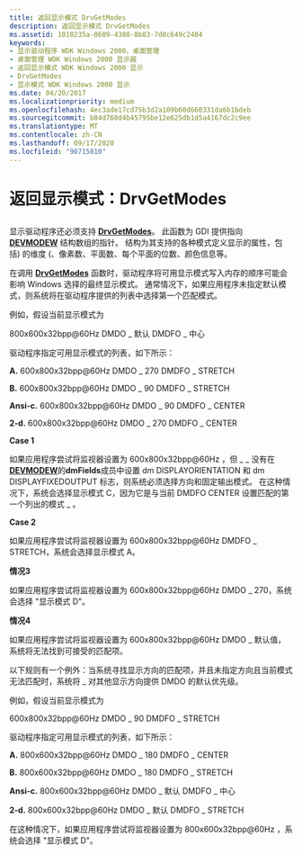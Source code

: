 ```yaml
---
title: 返回显示模式 DrvGetModes
description: 返回显示模式 DrvGetModes
ms.assetid: 1010235a-0609-4380-8b83-7d8c649c2404
keywords:
- 显示驱动程序 WDK Windows 2000，桌面管理
- 桌面管理 WDK Windows 2000 显示器
- 返回显示模式 WDK Windows 2000 显示
- DrvGetModes
- 显示模式 WDK Windows 2000 显示
ms.date: 04/20/2017
ms.localizationpriority: medium
ms.openlocfilehash: 4ec3ade17cd75b3d2a109b60d660331da6b1bdeb
ms.sourcegitcommit: b84d760d4b45795be12e625db1d5a4167dc2c9ee
ms.translationtype: MT
ms.contentlocale: zh-CN
ms.lasthandoff: 09/17/2020
ms.locfileid: "90715810"
---
```

# <a name="returning-display-modes-drvgetmodes"></a>返回显示模式：DrvGetModes


## <span id="ddk_returning_display_modes_drvgetmodes_gg"></span><span id="DDK_RETURNING_DISPLAY_MODES_DRVGETMODES_GG"></span>


显示驱动程序还必须支持 [**DrvGetModes**](/windows/win32/api/winddi/nf-winddi-drvgetmodes)。 此函数为 GDI 提供指向 [**DEVMODEW**](/windows/win32/api/wingdi/ns-wingdi-_devicemodew) 结构数组的指针。 结构为其支持的各种模式定义显示的属性，包括) 的维度 (、像素数、平面数、每个平面的位数、颜色信息等。

在调用 [**DrvGetModes**](/windows/win32/api/winddi/nf-winddi-drvgetmodes) 函数时，驱动程序将可用显示模式写入内存的顺序可能会影响 Windows 选择的最终显示模式。 通常情况下，如果应用程序未指定默认模式，则系统将在驱动程序提供的列表中选择第一个匹配模式。

例如，假设当前显示模式为

800x600x32bpp@60Hz DMDO \_ 默认 DMDFO \_ 中心

驱动程序指定可用显示模式的列表，如下所示：

**A.** 600x800x32bpp@60Hz DMDO \_ 270 DMDFO \_ STRETCH

**B.** 600x800x32bpp@60Hz DMDO \_ 90 DMDFO \_ STRETCH

**Ansi-c.** 600x800x32bpp@60Hz DMDO \_ 90 DMDFO \_ CENTER

**2-d.** 600x800x32bpp@60Hz DMDO \_ 270 DMDFO \_ CENTER

**Case 1**

如果应用程序尝试将监视器设置为 600x800x32bpp@60Hz ，但 \_ \_ 没有在[**DEVMODEW**](/windows/win32/api/wingdi/ns-wingdi-_devicemodew)的**dmFields**成员中设置 dm DISPLAYORIENTATION 和 dm DISPLAYFIXEDOUTPUT 标志，则系统必须选择方向和固定输出模式。 在这种情况下，系统会选择显示模式 C，因为它是与当前 DMDFO CENTER 设置匹配的第一个列出的模式 \_ 。

**Case 2**

如果应用程序尝试将监视器设置为 600x800x32bpp@60Hz DMDFO \_ STRETCH，系统会选择显示模式 A。

**情况3**

如果应用程序尝试将监视器设置为 600x800x32bpp@60Hz DMDO \_ 270，系统会选择 "显示模式 D"。

**情况4**

如果应用程序尝试将监视器设置为 600x800x32bpp@60Hz DMDO \_ 默认值，系统将无法找到可接受的匹配项。

以下规则有一个例外：当系统寻找显示方向的匹配项，并且未指定方向且当前模式无法匹配时，系统将 \_ 对其他显示方向提供 DMDO 的默认优先级。

例如，假设当前显示模式为

600x800x32bpp@60Hz DMDO \_ 90 DMDFO \_ STRETCH

驱动程序指定可用显示模式的列表，如下所示：

**A.** 800x600x32bpp@60Hz DMDO \_ 180 DMDFO \_ CENTER

**B.** 800x600x32bpp@60Hz DMDO \_ 180 DMDFO \_ STRETCH

**Ansi-c.** 800x600x32bpp@60Hz DMDO \_ 默认 DMDFO \_ 中心

**2-d.** 800x600x32bpp@60Hz DMDO \_ 默认 DMDFO \_ STRETCH

在这种情况下，如果应用程序尝试将监视器设置为 800x600x32bpp@60Hz ，系统会选择 "显示模式 D"。

 

